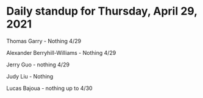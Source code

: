 # Daily standup for Thursday, April 29, 2021

Thomas Garry - Nothing 4/29

Alexander Berryhill-Williams - Nothing 4/29

Jerry Guo - nothing 4/29

Judy Liu - Nothing

Lucas Bajoua - nothing up to 4/30
